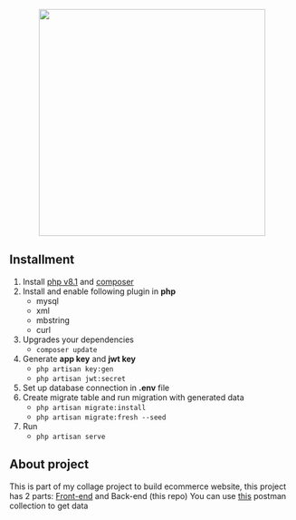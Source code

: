 <p align="center"><a href="https://laravel.com" target="_blank"><img src="https://raw.githubusercontent.com/laravel/art/master/logo-lockup/5%20SVG/2%20CMYK/1%20Full%20Color/laravel-logolockup-cmyk-red.svg" width="400"></a></p>
</p>

## Installment
1. Install [php v8.1](https://www.php.net/downloads) and [composer](https://getcomposer.org/)
2. Install and enable following plugin in **php**
    * mysql
    * xml
    * mbstring
    * curl
3. Upgrades your dependencies 
    * `composer update`
4. Generate **app key** and **jwt key**
    * `php artisan key:gen`
    * `php artisan jwt:secret`
5. Set up database connection in **.env** file
6. Create migrate table and run migration with generated data
    * `php artisan migrate:install`
    * `php artisan migrate:fresh --seed`
7. Run
    * `php artisan serve`
## About project
This is part of my collage project to build ecommerce website, this project has 2 parts: [Front-end](https://github.com/nconghau/e-tech) and Back-end (this repo)
You can use [this](https://www.getpostman.com/collections/5d7de1e9a0583c877605) postman collection to get data
